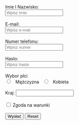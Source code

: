 <!DOCTYPE html>
<html>
<head>
<title>Page Title</title>
</head>
<body>
<form>
Imie I Nazwisko:
<br>
<input type="text" name="Imie i Nazwisko" placeholder="Wpisz Imie" id="Imie">
<br>
<br>
E-mail:
<br>
<input type="email" placeholder="Wpisz e-mail" id="email">
<br>
<br>
Numer telefonu:
<br>
<input type="phone number" placeholder="Wpisz numer" id="e-mail">
<br>
<br>
Haslo:
<br>
  <input type="password" id="haslo" name="password" placeholder="Wpisz haslo">
<br>
<br>
Wybor plci
<br>
<input type="radio" id="male" name="gender" value="Male">
  <label for="kobitea">Mężczyzna</label>
  <input type="radio" id="male" name="gender" value="Female">
  <label for="kobieta">Kobieta</label><br>
<br>
Kraj:
<input list="Kraj">
<datalist id="Kraj">
    <option value="United States">United States</option>
    <option value="Afghanistan">Afghanistan</option>
    <option value="Albania">Albania</option>
    <option value="Algeria">Algeria</option>
    <option value="American Samoa">American Samoa</option>
    <option value="Andorra">Andorra</option>
    <option value="Angola">Angola</option>
    <option value="Anguilla">Anguilla</option>
    <option value="Antartica">Antarctica</option>
    <option value="Antigua and Barbuda">Antigua and Barbuda</option>
    <option value="Argentina">Argentina</option>
    <option value="Armenia">Armenia</option>
    <option value="Aruba">Aruba</option>
    <option value="Australia">Australia</option>
    <option value="Austria">Austria</option>
    <option value="Azerbaijan">Azerbaijan</option>
    <option value="Bahamas">Bahamas</option>
    <option value="Bahrain">Bahrain</option>
    <option value="Bangladesh">Bangladesh</option>
    <option value="Barbados">Barbados</option>
    <option value="Belarus">Belarus</option>
    <option value="Belgium">Belgium</option>
    <option value="Belize">Belize</option>
    <option value="Benin">Benin</option>
    <option value="Bermuda">Bermuda</option>
    <option value="Bhutan">Bhutan</option>
    <option value="Bolivia">Bolivia</option>
    <option value="Bosnia and Herzegowina">Bosnia and Herzegowina</option>
    <option value="Botswana">Botswana</option>
    <option value="Bouvet Island">Bouvet Island</option>
    <option value="Brazil">Brazil</option>
    <option value="British Indian Ocean Territory">British Indian Ocean Territory</option>
    <option value="Brunei Darussalam">Brunei Darussalam</option>
    <option value="Bulgaria">Bulgaria</option>
    <option value="Burkina Faso">Burkina Faso</option>
    <option value="Burundi">Burundi</option>
    <option value="Cambodia">Cambodia</option>
    <option value="Cameroon">Cameroon</option>
    <option value="Canada">Canada</option>
    <option value="Cape Verde">Cape Verde</option>
    <option value="Cayman Islands">Cayman Islands</option>
    <option value="Central African Republic">Central African Republic</option>
    <option value="Chad">Chad</option>
    <option value="Chile">Chile</option>
    <option value="China">China</option>
    <option value="Christmas Island">Christmas Island</option>
    <option value="Cocos Islands">Cocos (Keeling) Islands</option>
    <option value="Colombia">Colombia</option>
    <option value="Comoros">Comoros</option>
    <option value="Congo">Congo</option>
    <option value="Congo">Congo, the Democratic Republic of the</option>
    <option value="Cook Islands">Cook Islands</option>
    <option value="Costa Rica">Costa Rica</option>
    <option value="Cota D'Ivoire">Cote d'Ivoire</option>
    <option value="Croatia">Croatia (Hrvatska)</option>
    <option value="Cuba">Cuba</option>
    <option value="Cyprus">Cyprus</option>
    <option value="Czech Republic">Czech Republic</option>
    <option value="Denmark">Denmark</option>
    <option value="Djibouti">Djibouti</option>
    <option value="Dominica">Dominica</option>
    <option value="Dominican Republic">Dominican Republic</option>
    <option value="East Timor">East Timor</option>
    <option value="Ecuador">Ecuador</option>
    <option value="Egypt">Egypt</option>
    <option value="El Salvador">El Salvador</option>
    <option value="Equatorial Guinea">Equatorial Guinea</option>
    <option value="Eritrea">Eritrea</option>
    <option value="Estonia">Estonia</option>
    <option value="Ethiopia">Ethiopia</option>
    <option value="Falkland Islands">Falkland Islands (Malvinas)</option>
    <option value="Faroe Islands">Faroe Islands</option>
    <option value="Fiji">Fiji</option>
    <option value="Finland">Finland</option>
    <option value="France">France</option>
    <option value="France Metropolitan">France, Metropolitan</option>
    <option value="French Guiana">French Guiana</option>
    <option value="French Polynesia">French Polynesia</option>
    <option value="French Southern Territories">French Southern Territories</option>
    <option value="Gabon">Gabon</option>
    <option value="Gambia">Gambia</option>
    <option value="Georgia">Georgia</option>
    <option value="Germany">Germany</option>
    <option value="Ghana">Ghana</option>
    <option value="Gibraltar">Gibraltar</option>
    <option value="Greece">Greece</option>
    <option value="Greenland">Greenland</option>
    <option value="Grenada">Grenada</option>
    <option value="Guadeloupe">Guadeloupe</option>
    <option value="Guam">Guam</option>
    <option value="Guatemala">Guatemala</option>
    <option value="Guinea">Guinea</option>
    <option value="Guinea-Bissau">Guinea-Bissau</option>
    <option value="Guyana">Guyana</option>
    <option value="Haiti">Haiti</option>
    <option value="Heard and McDonald Islands">Heard and Mc Donald Islands</option>
    <option value="Holy See">Holy See (Vatican City State)</option>
    <option value="Honduras">Honduras</option>
    <option value="Hong Kong">Hong Kong</option>
    <option value="Hungary">Hungary</option>
    <option value="Iceland">Iceland</option>
    <option value="India">India</option>
    <option value="Indonesia">Indonesia</option>
    <option value="Iran">Iran (Islamic Republic of)</option>
    <option value="Iraq">Iraq</option>
    <option value="Ireland">Ireland</option>
    <option value="Israel">Israel</option>
    <option value="Italy">Italy</option>
    <option value="Jamaica">Jamaica</option>
    <option value="Japan">Japan</option>
    <option value="Jordan">Jordan</option>
    <option value="Kazakhstan">Kazakhstan</option>
    <option value="Kenya">Kenya</option>
    <option value="Kiribati">Kiribati</option>
    <option value="Democratic People's Republic of Korea">Korea, Democratic People's Republic of</option>
    <option value="Korea">Korea, Republic of</option>
    <option value="Kuwait">Kuwait</option>
    <option value="Kyrgyzstan">Kyrgyzstan</option>
    <option value="Lao">Lao People's Democratic Republic</option>
    <option value="Latvia">Latvia</option>
    <option value="Lebanon">Lebanon</option>
    <option value="Lesotho">Lesotho</option>
    <option value="Liberia">Liberia</option>
    <option value="Libyan Arab Jamahiriya">Libyan Arab Jamahiriya</option>
    <option value="Liechtenstein">Liechtenstein</option>
    <option value="Lithuania">Lithuania</option>
    <option value="Luxembourg">Luxembourg</option>
    <option value="Macau">Macau</option>
    <option value="Macedonia">Macedonia, The Former Yugoslav Republic of</option>
    <option value="Madagascar">Madagascar</option>
    <option value="Malawi">Malawi</option>
    <option value="Malaysia">Malaysia</option>
    <option value="Maldives">Maldives</option>
    <option value="Mali">Mali</option>
    <option value="Malta">Malta</option>
    <option value="Marshall Islands">Marshall Islands</option>
    <option value="Martinique">Martinique</option>
    <option value="Mauritania">Mauritania</option>
    <option value="Mauritius">Mauritius</option>
    <option value="Mayotte">Mayotte</option>
    <option value="Mexico">Mexico</option>
    <option value="Micronesia">Micronesia, Federated States of</option>
    <option value="Moldova">Moldova, Republic of</option>
    <option value="Monaco">Monaco</option>
    <option value="Mongolia">Mongolia</option>
    <option value="Montserrat">Montserrat</option>
    <option value="Morocco">Morocco</option>
    <option value="Mozambique">Mozambique</option>
    <option value="Myanmar">Myanmar</option>
    <option value="Namibia">Namibia</option>
    <option value="Nauru">Nauru</option>
    <option value="Nepal">Nepal</option>
    <option value="Netherlands">Netherlands</option>
    <option value="Netherlands Antilles">Netherlands Antilles</option>
    <option value="New Caledonia">New Caledonia</option>
    <option value="New Zealand">New Zealand</option>
    <option value="Nicaragua">Nicaragua</option>
    <option value="Niger">Niger</option>
    <option value="Nigeria">Nigeria</option>
    <option value="Niue">Niue</option>
    <option value="Norfolk Island">Norfolk Island</option>
    <option value="Northern Mariana Islands">Northern Mariana Islands</option>
    <option value="Norway">Norway</option>
    <option value="Oman">Oman</option>
    <option value="Pakistan">Pakistan</option>
    <option value="Palau">Palau</option>
    <option value="Panama">Panama</option>
    <option value="Papua New Guinea">Papua New Guinea</option>
    <option value="Paraguay">Paraguay</option>
    <option value="Peru">Peru</option>
    <option value="Philippines">Philippines</option>
    <option value="Pitcairn">Pitcairn</option>
    <option value="Poland">Poland</option>
    <option value="Portugal">Portugal</option>
    <option value="Puerto Rico">Puerto Rico</option>
    <option value="Qatar">Qatar</option>
    <option value="Reunion">Reunion</option>
    <option value="Romania">Romania</option>
    <option value="Russia">Russian Federation</option>
    <option value="Rwanda">Rwanda</option>
    <option value="Saint Kitts and Nevis">Saint Kitts and Nevis</option> 
    <option value="Saint Lucia">Saint LUCIA</option>
    <option value="Saint Vincent">Saint Vincent and the Grenadines</option>
    <option value="Samoa">Samoa</option>
    <option value="San Marino">San Marino</option>
    <option value="Sao Tome and Principe">Sao Tome and Principe</option> 
    <option value="Saudi Arabia">Saudi Arabia</option>
    <option value="Senegal">Senegal</option>
    <option value="Seychelles">Seychelles</option>
    <option value="Sierra">Sierra Leone</option>
    <option value="Singapore">Singapore</option>
    <option value="Slovakia">Slovakia (Slovak Republic)</option>
    <option value="Slovenia">Slovenia</option>
    <option value="Solomon Islands">Solomon Islands</option>
    <option value="Somalia">Somalia</option>
    <option value="South Africa">South Africa</option>
    <option value="South Georgia">South Georgia and the South Sandwich Islands</option>
    <option value="Span">Spain</option>
    <option value="Sri Lanka">Sri Lanka</option>
    <option value="St. Helena">St. Helena</option>
    <option value="St. Pierre and Miguelon">St. Pierre and Miquelon</option>
    <option value="Sudan">Sudan</option>
    <option value="Suriname">Suriname</option>
    <option value="Svalbard">Svalbard and Jan Mayen Islands</option>
    <option value="Swaziland">Swaziland</option>
    <option value="Sweden">Sweden</option>
    <option value="Switzerland">Switzerland</option>
    <option value="Syria">Syrian Arab Republic</option>
    <option value="Taiwan">Taiwan, Province of China</option>
    <option value="Tajikistan">Tajikistan</option>
    <option value="Tanzania">Tanzania, United Republic of</option>
    <option value="Thailand">Thailand</option>
    <option value="Togo">Togo</option>
    <option value="Tokelau">Tokelau</option>
    <option value="Tonga">Tonga</option>
    <option value="Trinidad and Tobago">Trinidad and Tobago</option>
    <option value="Tunisia">Tunisia</option>
    <option value="Turkey">Turkey</option>
    <option value="Turkmenistan">Turkmenistan</option>
    <option value="Turks and Caicos">Turks and Caicos Islands</option>
    <option value="Tuvalu">Tuvalu</option>
    <option value="Uganda">Uganda</option>
    <option value="Ukraine">Ukraine</option>
    <option value="United Arab Emirates">United Arab Emirates</option>
    <option value="United Kingdom">United Kingdom</option>
    <option value="United States Minor Outlying Islands">United States Minor Outlying Islands</option>
    <option value="Uruguay">Uruguay</option>
    <option value="Uzbekistan">Uzbekistan</option>
    <option value="Vanuatu">Vanuatu</option>
    <option value="Venezuela">Venezuela</option>
    <option value="Vietnam">Viet Nam</option>
    <option value="Virgin Islands (British)">Virgin Islands (British)</option>
    <option value="Virgin Islands (U.S)">Virgin Islands (U.S.)</option>
    <option value="Wallis and Futana Islands">Wallis and Futuna Islands</option>
    <option value="Western Sahara">Western Sahara</option>
    <option value="Yemen">Yemen</option>
    <option value="Serbia">Serbia</option>
    <option value="Zambia">Zambia</option>
    <option value="Zimbabwe">Zimbabwe</option>
</datalist>
<br>
<br>
 <input type="checkbox" id="zgoda" name="zgoda" value="zgoda">
  <label for="Zgpda">Zgoda na warunki</label><br>
<br>
<button id="wyslac" type="button" onclick="alert('Formuła została wysłana')">Wysłać</button>
  <input id="reset" type="reset" value="Reset">
  </form>
</body>
</html>
